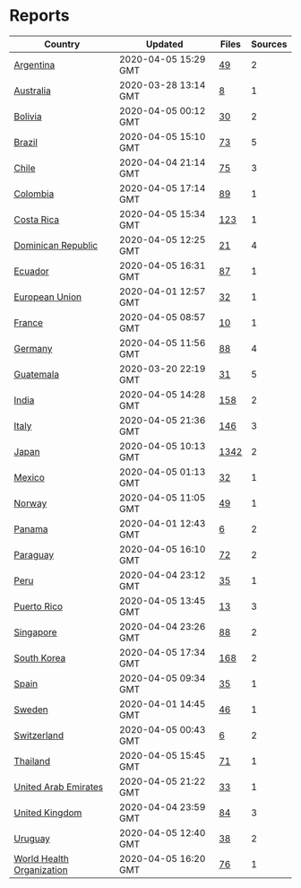 # Reports

| Country | Updated | Files | Sources |
| --- | --- | --- | --- |
| [Argentina](ar/README.md) | 2020-04-05 15:29 GMT | [49](ar/README.md) | 2 |
| [Australia](au/README.md) | 2020-03-28 13:14 GMT | [8](au/README.md) | 1 |
| [Bolivia](bo/README.md) | 2020-04-05 00:12 GMT | [30](bo/README.md) | 2 |
| [Brazil](br/README.md) | 2020-04-05 15:10 GMT | [73](br/README.md) | 5 |
| [Chile](cl/README.md) | 2020-04-04 21:14 GMT | [75](cl/README.md) | 3 |
| [Colombia](co/README.md) | 2020-04-05 17:14 GMT | [89](co/README.md) | 1 |
| [Costa Rica](cr/README.md) | 2020-04-05 15:34 GMT | [123](cr/README.md) | 1 |
| [Dominican Republic](do/README.md) | 2020-04-05 12:25 GMT | [21](do/README.md) | 4 |
| [Ecuador](ec/README.md) | 2020-04-05 16:31 GMT | [87](ec/README.md) | 1 |
| [European Union](eu/README.md) | 2020-04-01 12:57 GMT | [32](eu/README.md) | 1 |
| [France](fr/README.md) | 2020-04-05 08:57 GMT | [10](fr/README.md) | 1 |
| [Germany](de/README.md) | 2020-04-05 11:56 GMT | [88](de/README.md) | 4 |
| [Guatemala](gt/README.md) | 2020-03-20 22:19 GMT | [31](gt/README.md) | 5 |
| [India](in/README.md) | 2020-04-05 14:28 GMT | [158](in/README.md) | 2 |
| [Italy](it/README.md) | 2020-04-05 21:36 GMT | [146](it/README.md) | 3 |
| [Japan](jp/README.md) | 2020-04-05 10:13 GMT | [1342](jp/README.md) | 2 |
| [Mexico](mx/README.md) | 2020-04-05 01:13 GMT | [32](mx/README.md) | 1 |
| [Norway](no/README.md) | 2020-04-05 11:05 GMT | [49](no/README.md) | 1 |
| [Panama](pa/README.md) | 2020-04-01 12:43 GMT | [6](pa/README.md) | 2 |
| [Paraguay](py/README.md) | 2020-04-05 16:10 GMT | [72](py/README.md) | 2 |
| [Peru](pe/README.md) | 2020-04-04 23:12 GMT | [35](pe/README.md) | 1 |
| [Puerto Rico](pr/README.md) | 2020-04-05 13:45 GMT | [13](pr/README.md) | 3 |
| [Singapore](sg/README.md) | 2020-04-04 23:26 GMT | [88](sg/README.md) | 2 |
| [South Korea](kr/README.md) | 2020-04-05 17:34 GMT | [168](kr/README.md) | 2 |
| [Spain](es/README.md) | 2020-04-05 09:34 GMT | [35](es/README.md) | 1 |
| [Sweden](se/README.md) | 2020-04-01 14:45 GMT | [46](se/README.md) | 1 |
| [Switzerland](ch/README.md) | 2020-04-05 00:43 GMT | [6](ch/README.md) | 2 |
| [Thailand](th/README.md) | 2020-04-05 15:45 GMT | [71](th/README.md) | 1 |
| [United Arab Emirates](ae/README.md) | 2020-04-05 21:22 GMT | [33](ae/README.md) | 1 |
| [United Kingdom](uk/README.md) | 2020-04-04 23:59 GMT | [84](uk/README.md) | 3 |
| [Uruguay](uy/README.md) | 2020-04-05 12:40 GMT | [38](uy/README.md) | 2 |
| [World Health Organization](who/README.md) | 2020-04-05 16:20 GMT | [76](who/README.md) | 1 |
